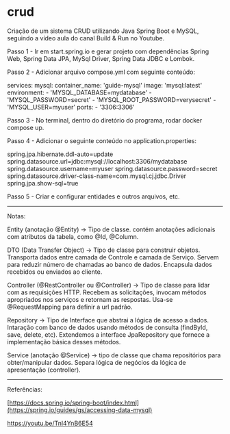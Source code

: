# crud
Criação de um sistema CRUD utilizando Java Spring Boot e MySQL, seguindo a vídeo aula do canal Build &amp; Run no Youtube.

Passo 1 - Ir em start.spring.io e gerar projeto com dependências Spring Web, Spring Data JPA, MySql Driver,  Spring Data JDBC e Lombok.

Passo 2 - Adicionar arquivo compose.yml com seguinte conteúdo: 

services:
  mysql:
    container_name: 'guide-mysql'
    image: 'mysql:latest'
    environment:
      - 'MYSQL_DATABASE=mydatabase'
      - 'MYSQL_PASSWORD=secret'
      - 'MYSQL_ROOT_PASSWORD=verysecret'
      - 'MYSQL_USER=myuser'
    ports:
      - '3306:3306'

Passo 3 - No terminal, dentro do diretório do programa, rodar docker compose up.

Passo 4 - Adicionar o seguinte conteúdo no application.properties:

spring.jpa.hibernate.ddl-auto=update
spring.datasource.url=jdbc:mysql://localhost:3306/mydatabase
spring.datasource.username=myuser
spring.datasource.password=secret
spring.datasource.driver-class-name=com.mysql.cj.jdbc.Driver
spring.jpa.show-sql=true


Passo 5 - Criar e configurar entidades e outros arquivos, etc.

------------------------------------------------------------------------

  Notas:

Entity (anotação @Entity) -> Tipo de classe. contém anotações adicionais com atributos da tabela, como @Id, @Column.

DTO (Data Transfer Object) -> Tipo de classe para construir objetos. Transporta dados entre camada de Controle e camada de Serviço. Servem para reduzir número de chamadas ao banco de dados. Encapsula dados recebidos ou enviados ao cliente.

Controller (@RestController ou @Controller) -> Tipo de classe para lidar com as requisições HTTP. Recebem as solicitações, invocam métodos apropriados nos serviços e retornam as respostas. Usa-se @RequestMapping para definir a url padrão.

Repository -> Tipo de Interface que abstrai a lógica de acesso a dados. Intaração com banco de dados usando métodos de consulta (findById, save, delete, etc). Extendemos a interface JpaRepository que fornece a implementação básica desses métodos.

Service (anotação @Service) -> tipo de classe que chama repositórios para obter/manipular dados. Separa lógica de negócios da lógica de apresentação (controller).

------------------------------------------------------------------------

Referências: 

[https://docs.spring.io/spring-boot/index.html](https://spring.io/guides/gs/accessing-data-mysql)

https://youtu.be/Tnl4YnB6E54
